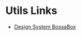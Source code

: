 # Utils Links

* [Design System BossaBox](https://xd.adobe.com/spec/6a82c840-1813-4b23-6919-2ac91409d104-1cb3/grid)